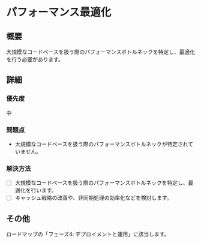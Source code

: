 # パフォーマンス最適化

## 概要

大規模なコードベースを扱う際のパフォーマンスボトルネックを特定し、最適化を行う必要があります。

## 詳細

### 優先度

中

### 問題点

- 大規模なコードベースを扱う際のパフォーマンスボトルネックが特定されていません。

### 解決方法

- [ ] 大規模なコードベースを扱う際のパフォーマンスボトルネックを特定し、最適化を行います。
- [ ] キャッシュ戦略の改善や、非同期処理の効率化などを検討します。

## その他

ロードマップの「フェーズ4: デプロイメントと運用」に該当します。
